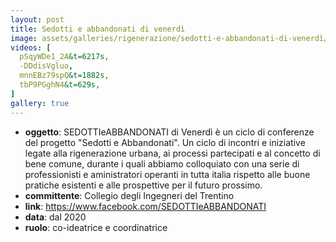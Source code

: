 ```yaml
---
layout: post
title: Sedotti e abbandonati di venerdì
image: assets/galleries/rigenerazione/sedotti-e-abbandonati-di-venerdì/01.jpg
videos: [
  pSqyWDe1_2A&t=6217s,
  -DDdisVgluo,
  mnnEBz79spQ&t=1882s,
  tbP9PGghN4&t=629s,
]
gallery: true
---
```


- **oggetto**: SEDOTTIeABBANDONATI di Venerdì è un ciclo di conferenze del progetto "Sedotti e Abbandonati". Un ciclo di incontri e iniziative legate alla rigenerazione urbana, ai processi partecipati e al concetto di bene comune, durante i quali abbiamo colloquiato con una serie di professionisti e aministratori operanti in tutta italia rispetto alle buone pratiche esistenti e alle prospettive per il futuro prossimo.
- **committente**: Collegio degli Ingegneri del Trentino
- **link**: https://www.facebook.com/SEDOTTIeABBANDONATI
- **data**: dal 2020
- **ruolo**: co-ideatrice e coordinatrice
